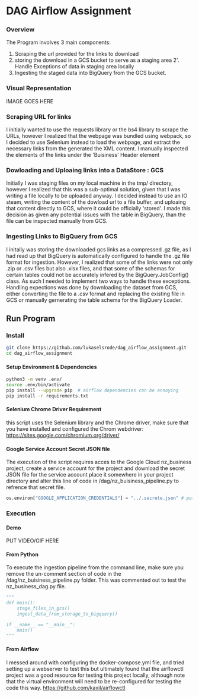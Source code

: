 # DAG Airflow Assignment
### Overview
The Program involves 3 main components:
 1. Scraping the url provided for the links to download
 2. storing the download in a GCS bucket to serve as a staging area
    2'. Handle Exceptions of data in staging area locally 
 3. Ingesting the staged data into BigQuery from the GCS bucket. 
### Visual Representation
IMAGE GOES HERE
### Scraping URL for links
I initially wanted to use the requests library or the bs4 library to scrape the URLs, however I realized that 
the webpage was bundled using webpack, so I decided to use Selenium instead to load the webpage, and extract the necessary links 
from the generated the XML content. I manually inspected the elements of the links under the 'Buisiness' Header element
### Dowloading and Uploaing links into a DataStore : GCS
Initially I was staging files on my local machine in the tmp/ directory, however I realized that this was a sub-optimal solution, given that 
I was writing a file locally to be uploaded anyway. I decided instead to use an IO steam,  writing the content of the dowload url to a file buffer, and uploaing that content directly to GCS, where it could be officially 'stored'. I made this decision as given any potential issues with the table in BigQuery, than the file can be inspected manually from GCS. 
### Ingesting Links to BigQuery from GCS
I initally was storing the downloaded gcs links as a compressed .gz file, as I had read up that BigQuery is automatically configured to handle the .gz file format for ingestion. However, I realized that some of the links were not only .zip or .csv files but also .xlsx files, and that some of the schemas for certain tables could not be accurately infered by the BigQuery.JobConfig() class. As such I needed to implement two ways to handle these exceptions. Handling expections was done by downloading the dataset from GCS, either converting the file to a .csv format and replacing the existing file in GCS or manually gernerating the table schema for the BigQuery Loader. 
## Run Program
### Install
```bash
git clone https://github.com/lukaselsrode/dag_airflow_assignment.git
cd dag_airflow_assignment
```
#### Setup Environment & Dependencies
```bash
python3 -m venv .env/ 
source .env/bin/activate
pip install --upgrade pip  # airflow dependencies can be annoying
pip install -r requirements.txt
```
#### Selenium Chrome Driver Requirement
this script uses the Selenium library and the Chrome driver, make sure that you have installed and configured the Chrom webdriver: https://sites.google.com/chromium.org/driver/
#### Google Service Account Secret JSON file 
The execution of the script requires acces to the Google Cloud nz_business project, create a service account for the project and download the secret JSON file
for the service account place it somewhere in your project directory and alter this line of code in /dag/nz_buisiness_pipeline.py to refrence that secret file. 
```python 
os.environ["GOOGLE_APPLICATION_CREDENTIALS"] = "../.secrete.json" # path to your google service account credentials
```
### Execution 
#### Demo
PUT VIDEO/GIF HERE
#### From Python
To execute the ingestion pipeline from the command line, 
make sure you remove the un-comment section of code in the /dag/nz_buisiness_pipeline.py folder. This was commented out to test the 
nz_business_dag.py file. 
```python
"""
def main():
    stage_files_in_gcs()
    ingest_data_from_storage_to_bigquery()

if __name__ == "__main__":
    main()
"""
```
#### From Airflow
I messed around with configuring the docker-compose.yml file, and tried setting up a webserver to test this but ultimately found that the airflowctl project was a good resource for testing this project locally, although note that the virtual environment will need to be re-configured for testing the code this way. 
https://github.com/kaxil/airflowctl